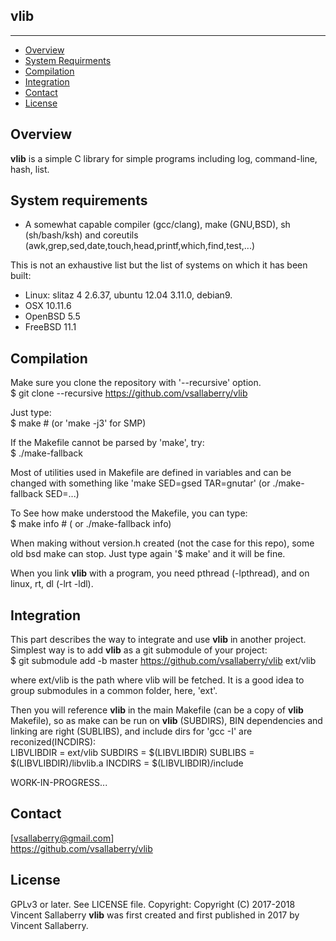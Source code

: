 
## vlib
--------------

* [Overview](#overview)
* [System Requirments](#systemrequirments)
* [Compilation](#compilation)
* [Integration](#integration)
* [Contact](#contact)
* [License](#license)

## Overview
**vlib** is a simple C library for simple programs including log, command-line, hash, list.

## System requirements
- A somewhat capable compiler (gcc/clang), make (GNU,BSD), sh (sh/bash/ksh)
  and coreutils (awk,grep,sed,date,touch,head,printf,which,find,test,...)

This is not an exhaustive list but the list of systems on which it has been built:
- Linux: slitaz 4 2.6.37, ubuntu 12.04 3.11.0, debian9.
- OSX 10.11.6
- OpenBSD 5.5
- FreeBSD 11.1

## Compilation
Make sure you clone the repository with '--recursive' option.  
    $ git clone --recursive https://github.com/vsallaberry/vlib

Just type:  
    $ make # (or 'make -j3' for SMP)

If the Makefile cannot be parsed by 'make', try:  
    $ ./make-fallback

Most of utilities used in Makefile are defined in variables and can be changed
with something like 'make SED=gsed TAR=gnutar' (or ./make-fallback SED=...)

To See how make understood the Makefile, you can type:  
    $ make info # ( or ./make-fallback info)

When making without version.h created (not the case for this repo), some old
bsd make can stop. Just type again '$ make' and it will be fine.

When you link **vlib** with a program, you need pthread (-lpthread), 
and on linux, rt, dl (-lrt -ldl).

## Integration
This part describes the way to integrate and use **vlib** in another project.
Simplest way is to add **vlib** as a git submodule of your project:  
$ git submodule add -b master https://github.com/vsallaberry/vlib ext/vlib  

where ext/vlib is the path where vlib will be fetched. It is a good idea to group
submodules in a common folder, here, 'ext'.

Then you will reference **vlib** in the main Makefile (can be a copy of **vlib** Makefile),
so as make can be run on **vlib** (SUBDIRS), BIN dependencies and linking are right (SUBLIBS),
and include dirs for 'gcc -I' are reconized(INCDIRS):  
    LIBVLIBDIR      = ext/vlib
    SUBDIRS         = $(LIBVLIBDIR)
    SUBLIBS         = $(LIBVLIBDIR)/libvlib.a
    INCDIRS         = $(LIBVLIBDIR)/include

WORK-IN-PROGRESS...

## Contact
[vsallaberry@gmail.com]  
<https://github.com/vsallaberry/vlib>

## License
GPLv3 or later. See LICENSE file.
Copyright: Copyright (C) 2017-2018 Vincent Sallaberry
**vlib** was first created and first published in 2017 by Vincent Sallaberry.

